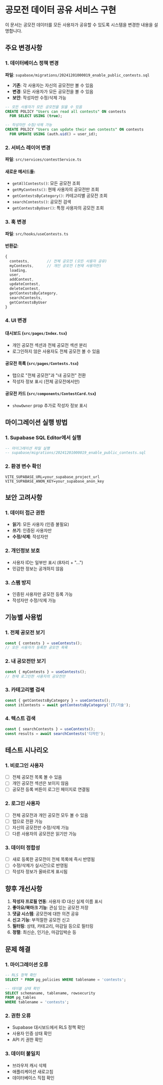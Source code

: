 # 공모전 데이터 공유 서비스 구현

이 문서는 공모전 데이터를 모든 사용자가 공유할 수 있도록 시스템을 변경한 내용을 설명합니다.

## 주요 변경사항

### 1. 데이터베이스 정책 변경

**파일**: `supabase/migrations/20241201000019_enable_public_contests.sql`

- **기존**: 각 사용자는 자신의 공모전만 볼 수 있음
- **변경**: 모든 사용자가 모든 공모전을 볼 수 있음
- **보안**: 작성자만 수정/삭제 가능

```sql
-- 모든 사용자가 모든 공모전을 읽을 수 있음
CREATE POLICY "Users can read all contests" ON contests
  FOR SELECT USING (true);

-- 작성자만 수정/삭제 가능
CREATE POLICY "Users can update their own contests" ON contests
  FOR UPDATE USING (auth.uid() = user_id);
```

### 2. 서비스 레이어 변경

**파일**: `src/services/contestService.ts`

#### 새로운 메서드들:
- `getAllContests()`: 모든 공모전 조회
- `getMyContests()`: 현재 사용자의 공모전만 조회
- `getContestsByCategory()`: 카테고리별 공모전 조회
- `searchContests()`: 공모전 검색
- `getContestsByUser()`: 특정 사용자의 공모전 조회

### 3. 훅 변경

**파일**: `src/hooks/useContests.ts`

#### 반환값:
```typescript
{
  contests,        // 전체 공모전 (모든 사용자 공유)
  myContests,      // 개인 공모전 (현재 사용자만)
  loading,
  user,
  addContest,
  updateContest,
  deleteContest,
  getContestsByCategory,
  searchContests,
  getContestsByUser
}
```

### 4. UI 변경

#### 대시보드 (`src/pages/Index.tsx`)
- 개인 공모전 섹션과 전체 공모전 섹션 분리
- 로그인하지 않은 사용자도 전체 공모전 볼 수 있음

#### 공모전 목록 (`src/pages/Contests.tsx`)
- 탭으로 "전체 공모전"과 "내 공모전" 전환
- 작성자 정보 표시 (전체 공모전에서만)

#### 공모전 카드 (`src/components/ContestCard.tsx`)
- `showOwner` prop 추가로 작성자 정보 표시

## 마이그레이션 실행 방법

### 1. Supabase SQL Editor에서 실행

```sql
-- 마이그레이션 파일 실행
-- supabase/migrations/20241201000019_enable_public_contests.sql
```

### 2. 환경 변수 확인

```env
VITE_SUPABASE_URL=your_supabase_project_url
VITE_SUPABASE_ANON_KEY=your_supabase_anon_key
```

## 보안 고려사항

### 1. 데이터 접근 권한
- **읽기**: 모든 사용자 (인증 불필요)
- **쓰기**: 인증된 사용자만
- **수정/삭제**: 작성자만

### 2. 개인정보 보호
- 사용자 ID는 일부만 표시 (8자리 + "...")
- 민감한 정보는 공개하지 않음

### 3. 스팸 방지
- 인증된 사용자만 공모전 등록 가능
- 작성자만 수정/삭제 가능

## 기능별 사용법

### 1. 전체 공모전 보기
```typescript
const { contests } = useContests();
// 모든 사용자가 등록한 공모전 목록
```

### 2. 내 공모전만 보기
```typescript
const { myContests } = useContests();
// 현재 로그인한 사용자의 공모전만
```

### 3. 카테고리별 검색
```typescript
const { getContestsByCategory } = useContests();
const itContests = await getContestsByCategory('IT/기술');
```

### 4. 텍스트 검색
```typescript
const { searchContests } = useContests();
const results = await searchContests('디자인');
```

## 테스트 시나리오

### 1. 비로그인 사용자
- [ ] 전체 공모전 목록 볼 수 있음
- [ ] 개인 공모전 섹션은 보이지 않음
- [ ] 공모전 등록 버튼이 로그인 페이지로 연결됨

### 2. 로그인 사용자
- [ ] 전체 공모전과 개인 공모전 모두 볼 수 있음
- [ ] 탭으로 전환 가능
- [ ] 자신의 공모전만 수정/삭제 가능
- [ ] 다른 사용자의 공모전은 읽기만 가능

### 3. 데이터 정합성
- [ ] 새로 등록한 공모전이 전체 목록에 즉시 반영됨
- [ ] 수정/삭제가 실시간으로 반영됨
- [ ] 작성자 정보가 올바르게 표시됨

## 향후 개선사항

1. **작성자 프로필 연동**: 사용자 ID 대신 실제 이름 표시
2. **좋아요/북마크 기능**: 관심 있는 공모전 저장
3. **댓글 시스템**: 공모전에 대한 의견 공유
4. **신고 기능**: 부적절한 공모전 신고
5. **필터링**: 상태, 카테고리, 마감일 등으로 필터링
6. **정렬**: 최신순, 인기순, 마감임박순 등

## 문제 해결

### 1. 마이그레이션 오류
```sql
-- RLS 정책 확인
SELECT * FROM pg_policies WHERE tablename = 'contests';

-- 테이블 상태 확인
SELECT schemaname, tablename, rowsecurity 
FROM pg_tables 
WHERE tablename = 'contests';
```

### 2. 권한 오류
- Supabase 대시보드에서 RLS 정책 확인
- 사용자 인증 상태 확인
- API 키 권한 확인

### 3. 데이터 불일치
- 브라우저 캐시 삭제
- 애플리케이션 새로고침
- 데이터베이스 직접 확인 
